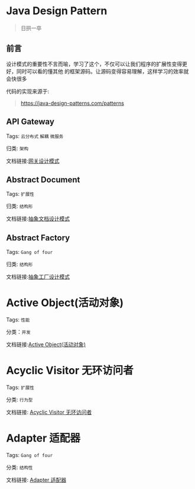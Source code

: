 # Java Design Pattern

> 日拱一卒

## 前言

设计模式的重要性不言而喻，学习了这个，不仅可以让我们程序的扩展性变得更好，同时可以看的懂其他
的框架源码。让源码变得容易理解，这样学习的效率就会快很多

代码的实现来源于:

> https://java-design-patterns.com/patterns

## API Gateway

Tags: `云分布式` `解耦` `微服务`

归类: `架构`

文档链接:[网关设计模式](./docs/API-Gateway.md)

## Abstract Document

Tags: `扩展性`

归类: `结构形`

文档链接:[抽象文档设计模式](./docs/Abstract-Document.md)

## Abstract Factory

Tags: `Gang of four`

归类: `结构形`

文档链接:[抽象工厂设计模式](./docs/Abstract-Factory.md)

# Active Object(活动对象)

Tags: `性能`

分类：`并发`

文档链接:[Active Object(活动对象)](./docs/Active-Object.md)

# Acyclic Visitor 无环访问者

Tags: `扩展性`

分类: `行为型`

文档链接: [Acyclic Visitor 无环访问者](./docs/Acyclic-Visitor.md)

# Adapter 适配器

Tags: `Gang of four`

分类: `结构性`

文档链接: [Adapter 适配器](./docs/Adapter.md)